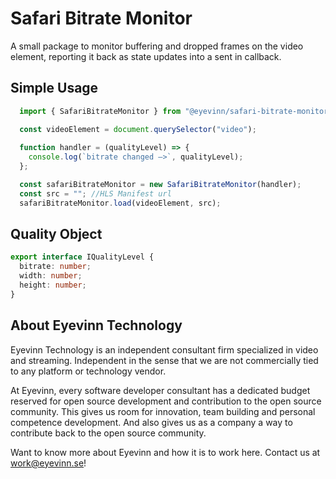 Safari Bitrate Monitor
===

A small package to monitor buffering and dropped frames on the video element, reporting it back as state updates into a sent in callback.

## Simple Usage

```js
  import { SafariBitrateMonitor } from "@eyevinn/safari-bitrate-monitor";

  const videoElement = document.querySelector("video");
  
  function handler = (qualityLevel) => {
    console.log(`bitrate changed –>`, qualityLevel);
  };

  const safariBitrateMonitor = new SafariBitrateMonitor(handler);
  const src = ""; //HLS Manifest url
  safariBitrateMonitor.load(videoElement, src);
```

## Quality Object

```ts
export interface IQualityLevel {
  bitrate: number;
  width: number;
  height: number;
}
```

## About Eyevinn Technology

Eyevinn Technology is an independent consultant firm specialized in video and streaming. Independent in the sense that we are not commercially tied to any platform or technology vendor.

At Eyevinn, every software developer consultant has a dedicated budget reserved for open source development and contribution to the open source community. This gives us room for innovation, team building and personal competence development. And also gives us as a company a way to contribute back to the open source community.

Want to know more about Eyevinn and how it is to work here. Contact us at work@eyevinn.se!
